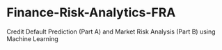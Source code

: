 # Finance-Risk-Analytics-FRA
Credit Default Prediction (Part A) and Market Risk Analysis (Part B) using Machine Learning
